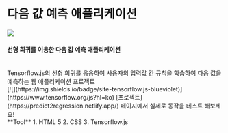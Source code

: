 # 다음 값 예측 애플리케이션
[![](https://img.shields.io/badge/category-Web%20application-orange)](https://github.com/lgm1007/LineRegressionOnClient)
#### 선형 회귀를 이용한 다음 값 예측 애플리케이션
<br/>
Tensorflow.js의 선형 회귀를 응용하여 사용자의 입력값 간 규칙을 학습하여 다음 값을 예측하는 웹 애플리케이션 프로젝트<br/>
[![](https://img.shields.io/badge/site-tensorflow.js-blueviolet)](https://www.tensorflow.org/js?hl=ko) 
[프로젝트](https://predict2regression.netlify.app/) 페이지에서 실제로 동작을 테스트 해보세요! <br/>
**Tool**
1. HTML 5
2. CSS
3. Tensorflow.js
